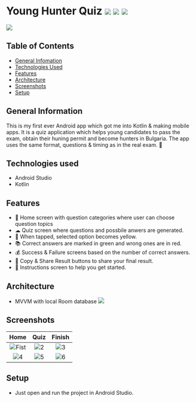# Young Hunter Quiz ![](https://img.shields.io/static/v1?style=plastic&label=Language&labelColor=212121&message=Kotlin&color=9719ff) ![](https://img.shields.io/static/v1?style=plastic&label=Technology&labelColor=212121&message=Android&color=#a4c639) ![](https://img.shields.io/static/v1?style=plastic&label=Layout&labelColor=212121&message=XML&color=ff0068)

![](https://i.ibb.co/hRNC20L/2.jpg)
<br>



## Table of Contents
* [General Infomation](#general-information)
* [Technologies Used](#technologies-used)
* [Features](#features)
* [Architecture](#architecture)
* [Screenshots](#screenshots)
* [Setup](#setup)

## General Information 

This is my first ever Android app which got me into Kotlin & making mobile apps. It is a quiz application which helps young candidates to pass the exam, obtain their huning permit and become hunters in Bulgaria. The app uses the same format, questions & timing as in the real exam. 💪

## Technologies used
- Android Studio
- Kotlin

## Features
- 👤 Home screen with question categories where user can choose question topics
- ☁ Quiz screen where questions and possbile anwers are generated. 
- 🌟 When tapped, selected option becomes yellow.
- 📚 Correct answers are marked in green and wrong ones are in red. 
- 💰 Success & Failure screens based on the number of correct answers.
- 📍 Copy & Share Result buttons to share your final result.
- 🤩 Instructions screen to help you get started.

## Architecture
- MVVM with local Room database
![](https://i.ibb.co/D5LXKvP/architecture-mvvm.png)

## Screenshots
| Home | Quiz |  Finish |
|:-:|:-:|:-:|
| ![Fist](https://play-lh.googleusercontent.com/huhC0jHfLoQBSlgBuRR2vszGGmjqUzPnLheDmeW3Kq7THXuRYvb0LbJLpJ1Wh9YUGWA=w758-h664-rw) | ![2](https://play-lh.googleusercontent.com/y5sh9uRkmzvK-yGp_VjQnGh924klezU9o9YvyOyMQC0W2al37PIkfBpfoZPpZkVKtuph=w758-h664-rw) | ![3](https://play-lh.googleusercontent.com/qom05GM0GdNp4jFsdjORj3J9LwiIj3uRkUZpyqUR8njOYJDU5i-pmcZaTdktpfdLZlE=w758-h664-rw) |
| ![4](https://play-lh.googleusercontent.com/qZWEynjlyC5Kdo9B53TKO7_fOUm5rRGxacJa9ERdAd1_npBLhtUZglI_9_3ta9sGQ6KL=w758-h664-rw) | ![5](https://play-lh.googleusercontent.com/AFw1T7fY77MFwVN2nAqLMM1aSbiKs2SLmbDJ030uUVEJg850E0gyie-jANDV1fizSnA=w758-h664-rw) | ![6](https://play-lh.googleusercontent.com/m_DGBjJ1SxhrKqSqbMEAjQ4NlTNN1o7MObGpGXwkmJ1j8Iepb8ZIGffxNTJWh3VfhgE=w758-h664-rw) |

## Setup

* Just open and run the project in Android Studio.
